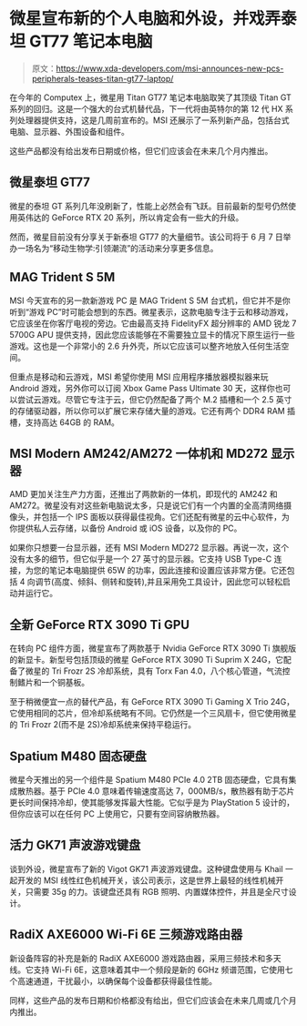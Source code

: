 # 微星宣布新的个人电脑和外设，并戏弄泰坦 GT77 笔记本电脑

> 原文：<https://www.xda-developers.com/msi-announces-new-pcs-peripherals-teases-titan-gt77-laptop/>

在今年的 Computex 上，微星用 Titan GT77 笔记本电脑取笑了其顶级 Titan GT 系列的回归。这是一个强大的台式机替代品，下一代将由英特尔的第 12 代 HX 系列处理器提供支持，这是几周前宣布的。MSI 还展示了一系列新产品，包括台式电脑、显示器、外围设备和组件。

这些产品都没有给出发布日期或价格，但它们应该会在未来几个月内推出。

## 微星泰坦 GT77

微星的泰坦 GT 系列几年没刷新了，性能上必然会有飞跃。目前最新的型号仍然使用英伟达的 GeForce RTX 20 系列，所以肯定会有一些大的升级。

然而，微星目前没有分享关于新泰坦 GT77 的大量细节。该公司将于 6 月 7 日举办一场名为“移动生物学:引领潮流”的活动来分享更多信息。

## MAG Trident S 5M

MSI 今天宣布的另一款新游戏 PC 是 MAG Trident S 5M 台式机，但它并不是你听到“游戏 PC”时可能会想到的东西。微星表示，这款电脑专注于云和移动游戏，它应该坐在你客厅电视的旁边。它由最高支持 FidelityFX 超分辨率的 AMD 锐龙 7 5700G APU 提供支持，因此您应该能够在不需要独立显卡的情况下原生运行一些游戏。这也是一个非常小的 2.6 升外壳，所以它应该可以整齐地放入任何生活空间。

但重点是移动和云游戏，MSI 希望你使用 MSI 应用程序播放器模拟器来玩 Android 游戏，另外你可以订阅 Xbox Game Pass Ultimate 30 天，这样你也可以尝试云游戏。尽管它专注于云，但它仍然配备了两个 M.2 插槽和一个 2.5 英寸的存储驱动器，所以你可以扩展它来存储大量的游戏。它还有两个 DDR4 RAM 插槽，支持高达 64GB 的 RAM。

## MSI Modern AM242/AM272 一体机和 MD272 显示器

AMD 更加关注生产力方面，还推出了两款新的一体机，即现代的 AM242 和 AM272。微星没有对这些新电脑说太多，只是说它们有一个内置的全高清网络摄像头，并包括一个 IPS 面板以获得最佳视角。它们还配有微星的云中心软件，为你提供私人云存储，以备份 Android 或 iOS 设备，以及你的 PC。

如果你只想要一台显示器，还有 MSI Modern MD272 显示器。再说一次，这个没有太多的细节，但它似乎是一个 27 英寸的显示器。它支持 USB Type-C 连接，为您的笔记本电脑提供 65W 的功率，因此连接和设置应该非常方便。它还包括 4 向调节(高度、倾斜、侧转和旋转),并且采用免工具设计，因此您可以轻松启动并运行它。

## 全新 GeForce RTX 3090 Ti GPU

在转向 PC 组件方面，微星宣布了两款基于 Nvidia GeForce RTX 3090 Ti 旗舰版的新显卡。新型号包括顶级的微星 GeForce RTX 3090 Ti Suprim X 24G，它配备了微星的 Tri Frozr 2S 冷却系统，具有 Torx Fan 4.0，八个核心管道，气流控制鳍片和一个铜基板。

至于稍微便宜一点的替代产品，有 GeForce RTX 3090 Ti Gaming X Trio 24G，它使用相同的芯片，但冷却系统略有不同。它仍然是一个三风扇卡，但它使用微星的 Tri Frozr 2(而不是 2S)冷却系统来保持平稳运行。

## Spatium M480 固态硬盘

微星今天推出的另一个组件是 Spatium M480 PCIe 4.0 2TB 固态硬盘，它具有集成散热器。基于 PCIe 4.0 意味着传输速度高达 7，000MB/s，散热器有助于芯片更长时间保持冷却，使其能够发挥最大性能。它似乎是为 PlayStation 5 设计的，但你应该可以在任何 PC 上使用它，只要有空间容纳散热器。

## 活力 GK71 声波游戏键盘

谈到外设，微星宣布了新的 Vigot GK71 声波游戏键盘。这种键盘使用与 Khail 一起开发的 MSI 线性红色机械开关，该公司表示，这是世界上最轻的线性机械开关，只需要 35g 的力。该键盘还具有 RGB 照明、内置媒体控件，并且是全尺寸设计。

## RadiX AXE6000 Wi-Fi 6E 三频游戏路由器

新设备阵容的补充是新的 RadiX AXE6000 游戏路由器，采用三频技术和多天线。它支持 Wi-Fi 6E，这意味着其中一个频段是新的 6GHz 频谱范围，它使用七个高速通道，干扰最小，以确保每个设备都获得最佳性能。

同样，这些产品的发布日期和价格都没有给出，但它们应该会在未来几周或几个月内推出。
